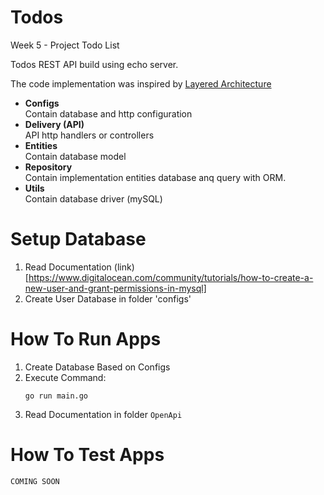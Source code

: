 # Todos
Week 5 - Project Todo List

Todos REST API build using echo server.

The code implementation was inspired by [Layered Architecture](https://www.oreilly.com/library/view/software-architecture-patterns/9781491971437/ch01.html)

- **Configs**<br/>Contain database and http configuration
- **Delivery (API)**<br/>API http handlers or controllers
- **Entities**<br/>Contain database model
- **Repository**<br/>Contain implementation entities database anq query with ORM.
- **Utils**<br/>Contain database driver (mySQL)

# Setup Database
1. Read Documentation (link)[https://www.digitalocean.com/community/tutorials/how-to-create-a-new-user-and-grant-permissions-in-mysql]
2. Create User Database in folder 'configs'

# How To Run Apps
1. Create Database Based on Configs
2. Execute Command:
    ```console
    go run main.go
    ```
3. Read Documentation in folder `OpenApi`

# How To Test Apps
```
COMING SOON
```

